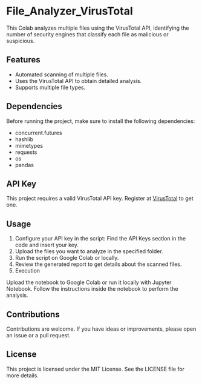 # File_Analyzer_VirusTotal
This Colab analyzes multiple files using the VirusTotal API, identifying the number of security engines that classify each file as malicious or suspicious.

## Features

* Automated scanning of multiple files.
* Uses the VirusTotal API to obtain detailed analysis.
* Supports multiple file types.

## Dependencies

Before running the project, make sure to install the following dependencies:

* concurrent.futures
* hashlib
* mimetypes
* requests
* os
* pandas

## API Key

This project requires a valid VirusTotal API key. Register at [VirusTotal](https://www.virustotal.com/gui/join-us) to get one.

## Usage

1. Configure your API key in the script: Find the API Keys section in the code and insert your key.
2. Upload the files you want to analyze in the specified folder.
3. Run the script on Google Colab or locally.
4. Review the generated report to get details about the scanned files.
5. Execution

Upload the notebook to Google Colab or run it locally with Jupyter Notebook. Follow the instructions inside the notebook to perform the analysis.

## Contributions

Contributions are welcome. If you have ideas or improvements, please open an issue or a pull request.

## License

This project is licensed under the MIT License. See the LICENSE file for more details.
